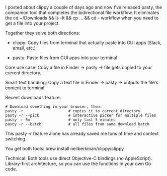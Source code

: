 I posted about clippy a couple of days ago and now I've released pasty, the companion tool that completes the bidirectional file workflow. It eliminates the cd ~/Downloads && ls -lt && cp ... && cd - workflow when you need to get a file into your project.

Together they solve both directions:

- clippy: Copy files from terminal that actually paste into GUI apps (Slack, email, etc.)

- pasty: Paste files from GUI apps into your terminal

Core use case: Copy a file in Finder → pasty → file gets copied to your current directory.

Smart text handling: Copy a text file in Finder → pasty → outputs the file's content to terminal.

Recent downloads feature:

    # Download something in your browser, then:
    pasty -r                    # copies it to current directory
    pasty -r --pick             # interactive picker for multiple files
    pasty -r 5m                 # only last 5 minutes
    pasty -r --batch            # all files from same download batch

This pasty -r feature alone has already saved me tons of time and context switching.

You get both tools: brew install neilberkman/clippy/clippy

Technical: Both tools use direct Objective-C bindings (no AppleScript). Library-first architecture, so you can use the functions in your own Go code.
